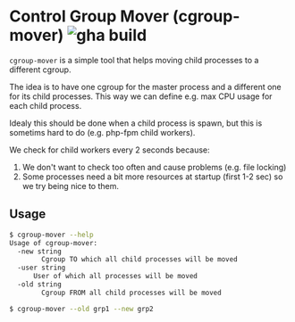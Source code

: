 # Control Group Mover (cgroup-mover) ![gha build](https://github.com/karantan/cgroup-mover/workflows/Go/badge.svg)

`cgroup-mover` is a simple tool that helps moving child processes to a different cgroup.

The idea is to have one cgroup for the master process and a different one for its child
processes. This way we can define e.g. max CPU usage for each child process.

Idealy this should be done when a child process is spawn, but this is sometims hard to do
(e.g. php-fpm child workers).

We check for child workers every 2 seconds because:
1. We don't want to check too often and cause problems (e.g. file locking)
2. Some processes need a bit more resources at startup (first 1-2 sec) so we try being
nice to them.

## Usage

```bash
$ cgroup-mover --help
Usage of cgroup-mover:
  -new string
    	Cgroup TO which all child processes will be moved
  -user string
      User of which all processes will be moved
  -old string
    	Cgroup FROM all child processes will be moved

$ cgroup-mover --old grp1 --new grp2
```
